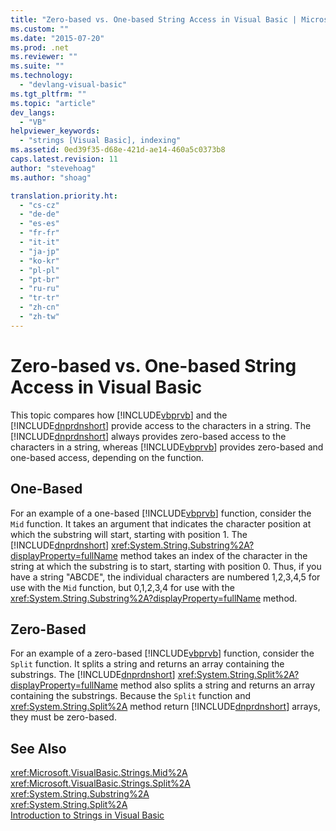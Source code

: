 ```yaml
---
title: "Zero-based vs. One-based String Access in Visual Basic | Microsoft Docs"
ms.custom: ""
ms.date: "2015-07-20"
ms.prod: .net
ms.reviewer: ""
ms.suite: ""
ms.technology: 
  - "devlang-visual-basic"
ms.tgt_pltfrm: ""
ms.topic: "article"
dev_langs: 
  - "VB"
helpviewer_keywords: 
  - "strings [Visual Basic], indexing"
ms.assetid: 0ed39f35-d68e-421d-ae14-460a5c0373b8
caps.latest.revision: 11
author: "stevehoag"
ms.author: "shoag"

translation.priority.ht: 
  - "cs-cz"
  - "de-de"
  - "es-es"
  - "fr-fr"
  - "it-it"
  - "ja-jp"
  - "ko-kr"
  - "pl-pl"
  - "pt-br"
  - "ru-ru"
  - "tr-tr"
  - "zh-cn"
  - "zh-tw"
---
```

# Zero-based vs. One-based String Access in Visual Basic
This topic compares how [!INCLUDE[vbprvb](../../../../csharp/programming-guide/concepts/linq/includes/vbprvb_md.md)] and the [!INCLUDE[dnprdnshort](../../../../csharp/getting-started/includes/dnprdnshort_md.md)] provide access to the characters in a string. The [!INCLUDE[dnprdnshort](../../../../csharp/getting-started/includes/dnprdnshort_md.md)] always provides zero-based access to the characters in a string, whereas [!INCLUDE[vbprvb](../../../../csharp/programming-guide/concepts/linq/includes/vbprvb_md.md)] provides zero-based and one-based access, depending on the function.  
  
## One-Based  
 For an example of a one-based [!INCLUDE[vbprvb](../../../../csharp/programming-guide/concepts/linq/includes/vbprvb_md.md)] function, consider the `Mid` function. It takes an argument that indicates the character position at which the substring will start, starting with position 1. The [!INCLUDE[dnprdnshort](../../../../csharp/getting-started/includes/dnprdnshort_md.md)] <xref:System.String.Substring%2A?displayProperty=fullName> method takes an index of the character in the string at which the substring is to start, starting with position 0. Thus, if you have a string "ABCDE", the individual characters are numbered 1,2,3,4,5 for use with the `Mid` function, but 0,1,2,3,4 for use with the <xref:System.String.Substring%2A?displayProperty=fullName> method.  
  
## Zero-Based  
 For an example of a zero-based [!INCLUDE[vbprvb](../../../../csharp/programming-guide/concepts/linq/includes/vbprvb_md.md)] function, consider the `Split` function. It splits a string and returns an array containing the substrings. The [!INCLUDE[dnprdnshort](../../../../csharp/getting-started/includes/dnprdnshort_md.md)] <xref:System.String.Split%2A?displayProperty=fullName> method also splits a string and returns an array containing the substrings. Because the `Split` function and <xref:System.String.Split%2A> method return [!INCLUDE[dnprdnshort](../../../../csharp/getting-started/includes/dnprdnshort_md.md)] arrays, they must be zero-based.  
  
## See Also  
 <xref:Microsoft.VisualBasic.Strings.Mid%2A>   
 <xref:Microsoft.VisualBasic.Strings.Split%2A>   
 <xref:System.String.Substring%2A>   
 <xref:System.String.Split%2A>   
 [Introduction to Strings in Visual Basic](../../../../visual-basic/programming-guide/language-features/strings/introduction-to-strings.md)